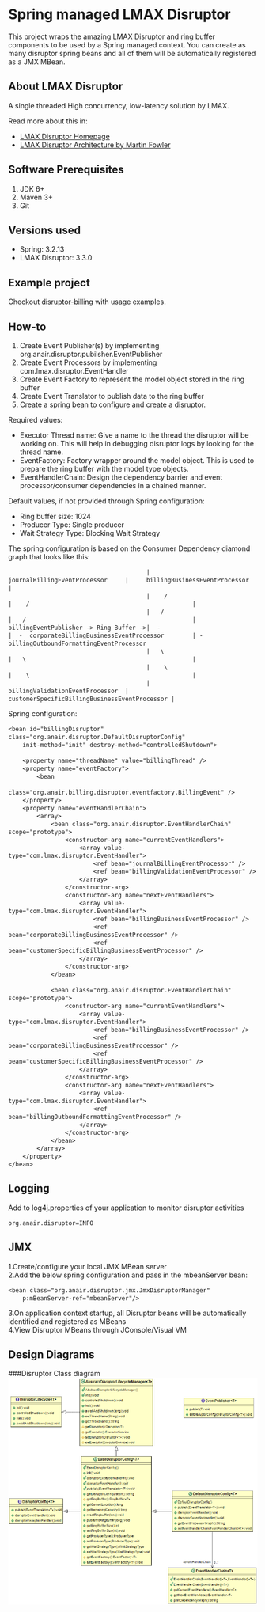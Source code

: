 Spring managed LMAX Disruptor
==================
This project wraps the amazing LMAX Disruptor and ring buffer components to be used by a Spring managed context.
You can create as many disruptor spring beans and all of them will be automatically registered as a JMX MBean.


About LMAX Disruptor
-----
A single threaded High concurrency, low-latency solution by LMAX.

Read more about this in:       
- [LMAX Disruptor Homepage](http://lmax-exchange.github.io/disruptor/)    
- [LMAX Disruptor Architecture by Martin Fowler](http://martinfowler.com/articles/lmax.html)      


Software Prerequisites
----------------------
1. JDK 6+
2. Maven 3+
3. Git

Versions used
-----
- Spring: 3.2.13    
- LMAX Disruptor: 3.3.0       

Example project
----
Checkout [disruptor-billing](https://github.com/anair-it/disruptor-billing-example) with usage examples.    

How-to
----
1. Create Event Publisher(s) by implementing org.anair.disruptor.pubilsher.EventPublisher      
2. Create Event Processors by implementing com.lmax.disruptor.EventHandler       
3. Create Event Factory to represent the model object stored in the ring buffer              
4. Create Event Translator to publish data to the ring buffer   
5. Create a spring bean to configure and create a disruptor.

Required values:    
- Executor Thread name: Give a name to the thread the disruptor will be working on. This will help in debugging disruptor logs by looking for the thread name.    
- EventFactory: Factory wrapper around the model object. This is used to prepare the ring buffer with the model type objects.      
- EventHandlerChain: Design the dependency barrier and event processor/consumer dependencies in a chained manner.        
 
Default values, if not provided through Spring configuration:         
- Ring buffer size: 1024       
- Producer Type: Single producer          
- Wait Strategy Type: Blocking Wait Strategy       

The spring configuration is based on the Consumer Dependency diamond graph that looks like this:


	                                       |     journalBillingEventProcessor     |     billingBusinessEventProcessor                 |
	                                       |    /                                 |    /                                              |
	                                       |   /                                  |   /                                               |
	billingEventPublisher -> Ring Buffer ->|  -                                   |  -  corporateBillingBusinessEventProcessor        | -billingOutboundFormattingEventProcessor
	                                       |   \                                  |   \                                               |
	                                       |    \                                 |    \                                              |
	                                       |     billingValidationEventProcessor  |     customerSpecificBillingBusinessEventProcessor |


Spring configuration:    

	<bean id="billingDisruptor" class="org.anair.disruptor.DefaultDisruptorConfig"
		init-method="init" destroy-method="controlledShutdown">

		<property name="threadName" value="billingThread" />
		<property name="eventFactory">
			<bean
				class="org.anair.billing.disruptor.eventfactory.BillingEvent" />
		</property>
		<property name="eventHandlerChain">
			<array>
				<bean class="org.anair.disruptor.EventHandlerChain" scope="prototype">
					<constructor-arg name="currentEventHandlers">
						<array value-type="com.lmax.disruptor.EventHandler">
							<ref bean="journalBillingEventProcessor" />
							<ref bean="billingValidationEventProcessor" />
						</array>
					</constructor-arg>
					<constructor-arg name="nextEventHandlers">
						<array value-type="com.lmax.disruptor.EventHandler">
							<ref bean="billingBusinessEventProcessor" />
							<ref bean="corporateBillingBusinessEventProcessor" />
							<ref bean="customerSpecificBillingBusinessEventProcessor" />
						</array>
					</constructor-arg>
				</bean>
				
				<bean class="org.anair.disruptor.EventHandlerChain" scope="prototype">
					<constructor-arg name="currentEventHandlers">
						<array value-type="com.lmax.disruptor.EventHandler">
							<ref bean="billingBusinessEventProcessor" />
							<ref bean="corporateBillingBusinessEventProcessor" />
							<ref bean="customerSpecificBillingBusinessEventProcessor" />
						</array>
					</constructor-arg>
					<constructor-arg name="nextEventHandlers">
						<array value-type="com.lmax.disruptor.EventHandler">
							<ref bean="billingOutboundFormattingEventProcessor" />
						</array>
					</constructor-arg>
				</bean>
			</array>
		</property>
	</bean>

Logging
----
Add to log4j.properties of your application to monitor disruptor activities    
	
	org.anair.disruptor=INFO 
    
JMX
---
1.Create/configure your local JMX MBean server     
2.Add the below spring configuration and pass in the mbeanServer bean:
	
	<bean class="org.anair.disruptor.jmx.JmxDisruptorManager" 
		p:mBeanServer-ref="mbeanServer"/> 
3.On application context startup, all Disruptor beans will be automatically identified and registered as MBeans         
4.View Disruptor MBeans through JConsole/Visual VM     


Design Diagrams
----
###Disruptor Class diagram
![Class diagram](design/disruptor-class.png)